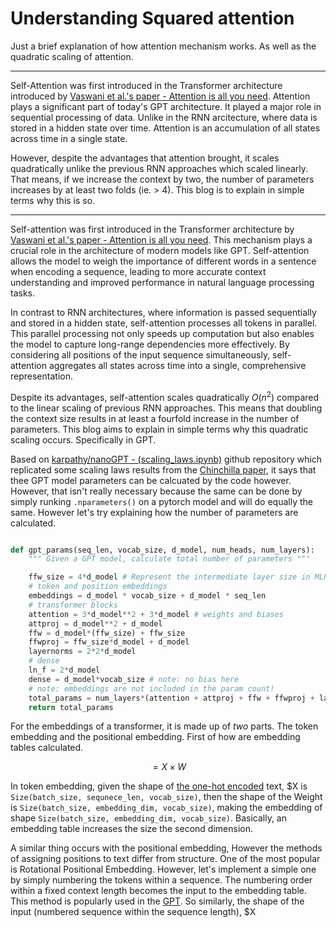 # Understanding Squared attention

Just a brief explanation of how attention mechanism works. As well as the quadratic scaling of attention.

---

Self-Attention was first introduced in the Transformer architecture introduced by [Vaswani et al.'s paper - Attention is all you need](#). Attention plays a significant part of today's GPT architecture. It played a major role in sequential processing of data. Unlike in the RNN arcitecture, where data is stored in a hidden state over time. Attention is an accumulation of all states across time in a single state.

However, despite the advantages that attention brought, it scales quadratically unlike the previous RNN approaches which scaled linearly. That means, if we increase the context by two, the number of parameters increases by at least two folds (ie. > 4). This blog is to explain in simple terms why this is so.

---

Self-attention was first introduced in the Transformer architecture by  [Vaswani et al.'s paper - Attention is all you need](https://arxiv.org/abs/1706.03762). This mechanism plays a crucial role in the architecture of modern models like GPT. Self-attention allows the model to weigh the importance of different words in a sentence when encoding a sequence, leading to more accurate context understanding and improved performance in natural language processing tasks.

In contrast to RNN architectures, where information is passed sequentially and stored in a hidden state, self-attention processes all tokens in parallel. This parallel processing not only speeds up computation but also enables the model to capture long-range dependencies more effectively. By considering all positions of the input sequence simultaneously, self-attention aggregates all states across time into a single, comprehensive representation.

Despite its advantages, self-attention scales quadratically $O(n^2)$ compared to the linear scaling of previous RNN approaches. This means that doubling the context size results in at least a fourfold increase in the number of parameters. This blog aims to explain in simple terms why this quadratic scaling occurs. Specifically in GPT.

Based on [karpathy/nanoGPT - (scaling_laws.ipynb)](#) github repository which replicated some scaling laws results from the [Chinchilla paper](#), it says that thee GPT model parameters can be calcuated by the code however. However, that isn't really necessary because the same can be done by simply runking `.nparameters()` on a pytorch model and will do equally the same. However let's try explaining how the number of parameters are calculated.

```python

def gpt_params(seq_len, vocab_size, d_model, num_heads, num_layers):
    """ Given a GPT model, calculate total number of parameters """

    ffw_size = 4*d_model # Represent the intermediate layer size in MLP. in GPT the number of intermediate features is always 4*d_model.
    # token and position embeddings
    embeddings = d_model * vocab_size + d_model * seq_len
    # transformer blocks
    attention = 3*d_model**2 + 3*d_model # weights and biases
    attproj = d_model**2 + d_model
    ffw = d_model*(ffw_size) + ffw_size
    ffwproj = ffw_size*d_model + d_model
    layernorms = 2*2*d_model
    # dense
    ln_f = 2*d_model
    dense = d_model*vocab_size # note: no bias here
    # note: embeddings are not included in the param count!
    total_params = num_layers*(attention + attproj + ffw + ffwproj + layernorms) + ln_f + dense
    return total_params

```

For the embeddings of a transformer, it is made up of _two_ parts. The token embedding and the positional embedding. First of how are embedding tables calculated.

$$
 = X \times W
$$

In token embedding, given the shape of [the one-hot encoded](https://en.wikipedia.org/wiki/One-hot) text, $X is `Size(batch_size, sequnece_len, vocab_size)`, then the shape of the Weight is `Size(batch_size, embedding_dim, vocab_size)`, making the embedding of shape `Size(batch_size, embedding_dim, vocab_size)`. Basically, an embedding table increases the size the second dimension.

A similar thing occurs with the positional embedding, However the methods of assigning positions to text differ from structure. One of the most popular is Rotational Positional Embedding. However, let's implement a simple one by simply numbering the tokens within a sequence. The numbering order within a fixed context length becomes the input to the embedding table. This method is popularly used in the [GPT](https://arxiv.org/abs/2005.14165). So similarly, the shape of the input (numbered sequence within the sequence length), $X
